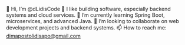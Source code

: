 👋 Hi, I’m @dLidisCode
👀 I like building software, especially backend systems and cloud services.
🌱 I’m currently learning Spring Boot, microservices, and advanced Java.
💞️ I’m looking to collaborate on web development projects and backend systems.
📫 How to reach me: dimapostolidisapo@gmail.com
